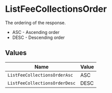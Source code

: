 # ListFeeCollectionsOrder

The ordering of the response.
* ASC - Ascending order
* DESC - Descending order


## Values

| Name                          | Value                         |
| ----------------------------- | ----------------------------- |
| `ListFeeCollectionsOrderAsc`  | ASC                           |
| `ListFeeCollectionsOrderDesc` | DESC                          |